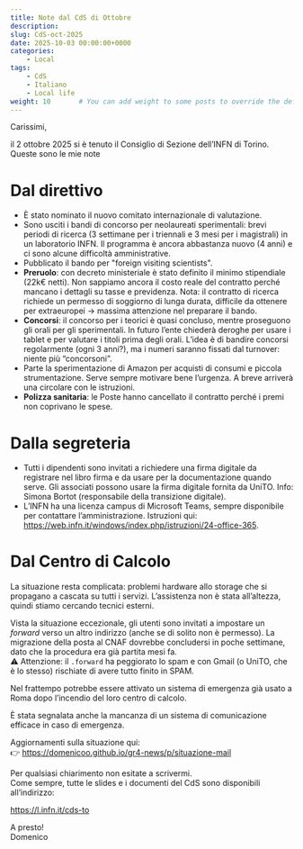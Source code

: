 ```yaml
---
title: Note dal CdS di Ottobre
description: 
slug: CdS-oct-2025
date: 2025-10-03 00:00:00+0000
categories:
    - Local
tags:
    - CdS
    - Italiano
    - Local life
weight: 10       # You can add weight to some posts to override the default sorting (date descending)
---
```


Carissimi,

il 2 ottobre 2025 si è tenuto il Consiglio di Sezione dell’INFN di Torino. Queste sono le mie note


# Dal direttivo

- È stato nominato il nuovo comitato internazionale di valutazione.  
- Sono usciti i bandi di concorso per neolaureati sperimentali: brevi periodi di ricerca (3 settimane per i triennali e 3 mesi per i magistrali) in un laboratorio INFN. Il programma è ancora abbastanza nuovo (4 anni) e ci sono alcune difficoltà amministrative.  
- Pubblicato il bando per "foreign visiting scientists".  
- **Preruolo**: con decreto ministeriale è stato definito il minimo stipendiale (22k€ netti). Non sappiamo ancora il costo reale del contratto perché mancano i dettagli su tasse e previdenza. Nota: il contratto di ricerca richiede un permesso di soggiorno di lunga durata, difficile da ottenere per extraeuropei → massima attenzione nel preparare il bando.  
- **Concorsi**: il concorso per i teorici è quasi concluso, mentre proseguono gli orali per gli sperimentali. In futuro l’ente chiederà deroghe per usare i tablet e per valutare i titoli prima degli orali. L’idea è di bandire concorsi regolarmente (ogni 3 anni?), ma i numeri saranno fissati dal turnover: niente più “concorsoni”.  
- Parte la sperimentazione di Amazon per acquisti di consumi e piccola strumentazione. Serve sempre motivare bene l’urgenza. A breve arriverà una circolare con le istruzioni.  
- **Polizza sanitaria**: le Poste hanno cancellato il contratto perché i premi non coprivano le spese.  

# Dalla segreteria

- Tutti i dipendenti sono invitati a richiedere una firma digitale da registrare nel libro firma e da usare per la documentazione quando serve. Gli associati possono usare la firma digitale fornita da UniTO. Info: Simona Bortot (responsabile della transizione digitale).  
- L’INFN ha una licenza campus di Microsoft Teams, sempre disponibile per contattare l’amministrazione. Istruzioni qui: https://web.infn.it/windows/index.php/istruzioni/24-office-365.  

# Dal Centro di Calcolo

La situazione resta complicata: problemi hardware allo storage che si propagano a cascata su tutti i servizi. L’assistenza non è stata all’altezza, quindi stiamo cercando tecnici esterni.  

Vista la situazione eccezionale, gli utenti sono invitati a impostare un *forward* verso un altro indirizzo (anche se di solito non è permesso). La migrazione della posta al CNAF dovrebbe concludersi in poche settimane, dato che la procedura era già partita mesi fa.  
⚠️ Attenzione: il `.forward` ha peggiorato lo spam e con Gmail (o UniTO, che è lo stesso) rischiate di avere tutto finito in SPAM.  

Nel frattempo potrebbe essere attivato un sistema di emergenza già usato a Roma dopo l’incendio del loro centro di calcolo.  

È stata segnalata anche la mancanza di un sistema di comunicazione efficace in caso di emergenza.  

Aggiornamenti sulla situazione qui:  
👉 https://domenicoo.github.io/gr4-news/p/situazione-mail  

Per qualsiasi chiarimento non esitate a scrivermi.  
Come sempre, tutte le slides e i documenti del CdS sono disponibili all’indirizzo:  

https://l.infn.it/cds-to  

A presto!  
Domenico

